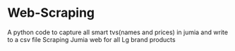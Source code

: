 # Web-Scraping
A python code to capture  all smart tvs(names and prices) in jumia and write to a csv file
Scraping Jumia web for all Lg brand products
